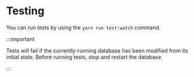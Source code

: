 # Testing

You can run tests by using the `yarn run test:watch` command.

:::important

Tests will fail if the currently-running database has been modified from its initial state. Before running tests, stop and restart the database.

:::

